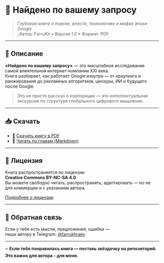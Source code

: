 # 📘 Найдено по вашему запросу

> _Глубокая книга о поиске, власти, технологиях и мифах эпохи Google_  
> _Автор: FarruKh • Версия 1.0 • Формат: PDF

---

## 🧠 Описание

**«Найдено по вашему запросу»** — это масштабное исследование самой влиятельной интернет-компании XXI века.  
Книга разбирает, как работает Google изнутри — от краулинга и ранжирования до рекламных алгоритмов, цензуры, ИИ и будущего после Google.

> Это не просто рассказ о корпорации — это интеллектуальная экскурсия по структуре глобального цифрового мышления.

---

## 📥 Скачать

- 📄 [Скачать книгу в PDF](./book.pdf)  
- 📁 [Читать по главам (Markdown)](https://github.com/verranove/google-book/blob/master/%D0%BD%D0%B0%D0%B9%D0%B4%D0%B5%D0%BD%D0%BE%20%D0%BF%D0%BE%20%D0%B2%D0%B0%D1%88%D0%B5%D0%BC%D1%83%20%D0%B7%D0%B0%D0%BF%D1%80%D0%BE%D1%81%D1%83.pdf)  

---

## 📜 Лицензия

Книга распространяется по лицензии  
**Creative Commons BY-NC-SA 4.0**  
Вы можете свободно читать, распространять, адаптировать — но не для коммерции и с указанием автора.

[Подробнее о лицензии](https://creativecommons.org/licenses/by-nc-sa/4.0/)

---

## 💬 Обратная связь

Если у тебя есть мысли, предложения, ошибки —  
пиши автору в Telegram: [@farrukhraev](https://t.me/farrukhraev)

---

⭐️ **Если тебе понравилась книга — поставь звёздочку на репозиторий. Это важно для автора - для меня.**

